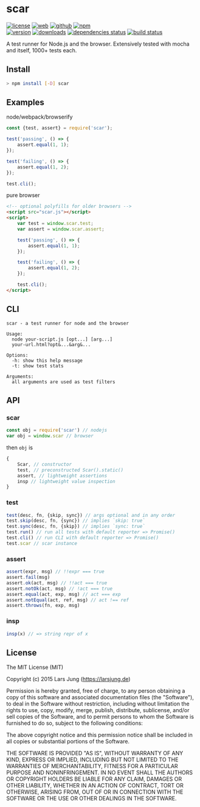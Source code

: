 # scar

[![license][license-img]][github] [![web][web-img]][web] [![github][github-img]][github] [![npm][npm-img]][npm]  
[![version][npm-v-img]][npm] [![downloads][npm-dm-img]][npm] [![dependencies status][gemnasium-img]][gemnasium] [![build status][travis-img]][travis]

A test runner for Node.js and the browser. Extensively tested with mocha and itself, 1000+ tests each.


## Install

~~~sh
> npm install [-D] scar
~~~


## Examples

node/webpack/browserify

~~~js
const {test, assert} = require('scar');

test('passing', () => {
    assert.equal(1, 1);
});

test('failing', () => {
    assert.equal(1, 2);
});

test.cli();
~~~


pure browser

~~~html
<!-- optional polyfills for older browsers -->
<script src="scar.js"></script>
<script>
    var test = window.scar.test;
    var assert = window.scar.assert;

    test('passing', () => {
        assert.equal(1, 1);
    });

    test('failing', () => {
        assert.equal(1, 2);
    });

    test.cli();
</script>
~~~


## CLI

~~~
scar - a test runner for node and the browser

Usage:
  node your-script.js [opt...] [arg...]
  your-url.html?opt&...&arg&...

Options:
  -h: show this help message
  -t: show test stats

Arguments:
  all arguments are used as test filters
~~~


## API

### scar
~~~js
const obj = require('scar') // nodejs
var obj = window.scar // browser
~~~

then `obj` is

~~~js
{
    Scar, // constructor
    test, // preconstructed Scar().static()
    assert, // lightweight assertions
    insp // lightweight value inspection
}
~~~

### test
~~~js
test(desc, fn, {skip, sync}) // args optional and in any order
test.skip(desc, fn, {sync}) // implies `skip: true`
test.sync(desc, fn, {skip}) // implies `sync: true`
test.run() // run all tests with default reporter => Promise()
test.cli() // run CLI with default reporter => Promise()
test.scar // scar instance
~~~

### assert
~~~js
assert(expr, msg) // !!expr === true
assert.fail(msg)
assert.ok(act, msg) // !!act === true
assert.notOk(act, msg) // !act === true
assert.equal(act, exp, msg) // act === exp
assert.notEqual(act, ref, msg) // act !== ref
assert.throws(fn, exp, msg)
~~~

### insp
~~~js
insp(x) // => string repr of x
~~~


## License
The MIT License (MIT)

Copyright (c) 2015 Lars Jung (https://larsjung.de)

Permission is hereby granted, free of charge, to any person obtaining a copy
of this software and associated documentation files (the "Software"), to deal
in the Software without restriction, including without limitation the rights
to use, copy, modify, merge, publish, distribute, sublicense, and/or sell
copies of the Software, and to permit persons to whom the Software is
furnished to do so, subject to the following conditions:

The above copyright notice and this permission notice shall be included in
all copies or substantial portions of the Software.

THE SOFTWARE IS PROVIDED "AS IS", WITHOUT WARRANTY OF ANY KIND, EXPRESS OR
IMPLIED, INCLUDING BUT NOT LIMITED TO THE WARRANTIES OF MERCHANTABILITY,
FITNESS FOR A PARTICULAR PURPOSE AND NONINFRINGEMENT. IN NO EVENT SHALL THE
AUTHORS OR COPYRIGHT HOLDERS BE LIABLE FOR ANY CLAIM, DAMAGES OR OTHER
LIABILITY, WHETHER IN AN ACTION OF CONTRACT, TORT OR OTHERWISE, ARISING FROM,
OUT OF OR IN CONNECTION WITH THE SOFTWARE OR THE USE OR OTHER DEALINGS IN
THE SOFTWARE.


[web]: https://larsjung.de/scar/
[github]: https://github.com/lrsjng/scar
[npm]: https://www.npmjs.org/package/scar
[gemnasium]: https://gemnasium.com/lrsjng/scar
[travis]: https://travis-ci.org/lrsjng/scar

[license-img]: https://img.shields.io/badge/license-MIT-a0a060.svg?style=flat-square
[web-img]: https://img.shields.io/badge/web-larsjung.de/scar-a0a060.svg?style=flat-square
[github-img]: https://img.shields.io/badge/github-lrsjng/scar-a0a060.svg?style=flat-square
[npm-img]: https://img.shields.io/badge/npm-scar-a0a060.svg?style=flat-square

[npm-v-img]: https://img.shields.io/npm/v/scar.svg?style=flat-square
[npm-dm-img]: https://img.shields.io/npm/dm/scar.svg?style=flat-square
[gemnasium-img]: https://img.shields.io/gemnasium/lrsjng/scar.svg?style=flat-square
[travis-img]: https://img.shields.io/travis/lrsjng/scar.svg?style=flat-square
